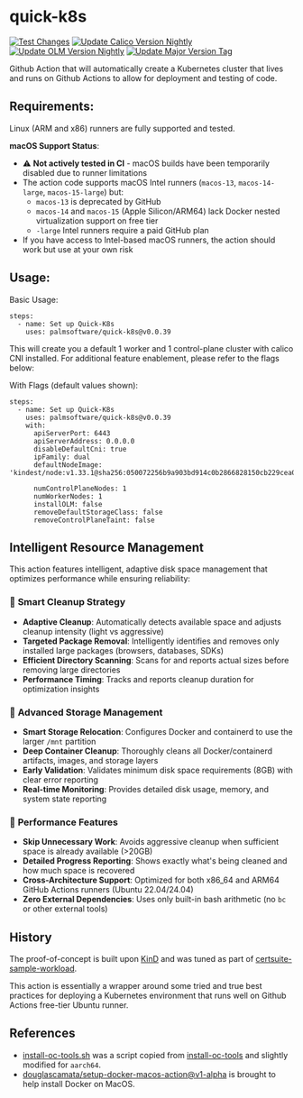 # quick-k8s

[![Test Changes](https://github.com/palmsoftware/quick-k8s/actions/workflows/pre-main.yml/badge.svg)](https://github.com/palmsoftware/quick-k8s/actions/workflows/pre-main.yml)
[![Update Calico Version Nightly](https://github.com/palmsoftware/quick-k8s/actions/workflows/calico-update.yml/badge.svg)](https://github.com/palmsoftware/quick-k8s/actions/workflows/calico-update.yml)
[![Update OLM Version Nightly](https://github.com/palmsoftware/quick-k8s/actions/workflows/olm-update.yml/badge.svg)](https://github.com/palmsoftware/quick-k8s/actions/workflows/olm-update.yml)
[![Update Major Version Tag](https://github.com/palmsoftware/quick-k8s/actions/workflows/update-major-tag.yml/badge.svg)](https://github.com/palmsoftware/quick-k8s/actions/workflows/update-major-tag.yml)

Github Action that will automatically create a Kubernetes cluster that lives and runs on Github Actions to allow for deployment and testing of code.

## Requirements:

Linux (ARM and x86) runners are fully supported and tested.

**macOS Support Status**:
- ⚠️ **Not actively tested in CI** - macOS builds have been temporarily disabled due to runner limitations
- The action code supports macOS Intel runners (`macos-13`, `macos-14-large`, `macos-15-large`) but:
  - `macos-13` is deprecated by GitHub
  - `macos-14` and `macos-15` (Apple Silicon/ARM64) lack Docker nested virtualization support on free tier
  - `-large` Intel runners require a paid GitHub plan
- If you have access to Intel-based macOS runners, the action should work but use at your own risk

## Usage:

Basic Usage:
```
steps:
  - name: Set up Quick-K8s
    uses: palmsoftware/quick-k8s@v0.0.39
```

This will create you a default 1 worker and 1 control-plane cluster with calico CNI installed.  For additional feature enablement, please refer to the flags below:

With Flags (default values shown):

```
steps:
  - name: Set up Quick-K8s
    uses: palmsoftware/quick-k8s@v0.0.39
    with:
      apiServerPort: 6443
      apiServerAddress: 0.0.0.0
      disableDefaultCni: true
      ipFamily: dual
      defaultNodeImage: 'kindest/node:v1.33.1@sha256:050072256b9a903bd914c0b2866828150cb229cea0efe5892e2b644d5dd3b34f'

      numControlPlaneNodes: 1
      numWorkerNodes: 1
      installOLM: false
      removeDefaultStorageClass: false
      removeControlPlaneTaint: false
```

## Intelligent Resource Management

This action features intelligent, adaptive disk space management that optimizes performance while ensuring reliability:

### 🧠 **Smart Cleanup Strategy**
- **Adaptive Cleanup**: Automatically detects available space and adjusts cleanup intensity (light vs aggressive)
- **Targeted Package Removal**: Intelligently identifies and removes only installed large packages (browsers, databases, SDKs)
- **Efficient Directory Scanning**: Scans for and reports actual sizes before removing large directories
- **Performance Timing**: Tracks and reports cleanup duration for optimization insights

### 🔧 **Advanced Storage Management**
- **Smart Storage Relocation**: Configures Docker and containerd to use the larger `/mnt` partition
- **Deep Container Cleanup**: Thoroughly cleans all Docker/containerd artifacts, images, and storage layers
- **Early Validation**: Validates minimum disk space requirements (8GB) with clear error reporting
- **Real-time Monitoring**: Provides detailed disk usage, memory, and system state reporting

### 🎯 **Performance Features**
- **Skip Unnecessary Work**: Avoids aggressive cleanup when sufficient space is already available (>20GB)
- **Detailed Progress Reporting**: Shows exactly what's being cleaned and how much space is recovered
- **Cross-Architecture Support**: Optimized for both x86_64 and ARM64 GitHub Actions runners (Ubuntu 22.04/24.04)
- **Zero External Dependencies**: Uses only built-in bash arithmetic (no `bc` or other external tools)

## History

The proof-of-concept is built upon [KinD](https://github.com/kubernetes-sigs/kind) and was tuned as part of [certsuite-sample-workload](https://github.com/redhat-best-practices-for-k8s/certsuite-sample-workload).

This action is essentially a wrapper around some tried and true best practices for deploying a Kubernetes environment that runs well on Github Actions free-tier Ubuntu runner.

## References

- [install-oc-tools.sh](./scripts/install-oc-tools.sh) was a script copied from [install-oc-tools](https://github.com/cptmorgan-rh/install-oc-tools) and slightly modified for `aarch64`.
- [douglascamata/setup-docker-macos-action@v1-alpha](https://github.com/marketplace/actions/setup-docker-on-macos) is brought to help install Docker on MacOS.

